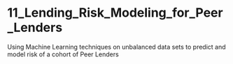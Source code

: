# 11_Lending_Risk_Modeling_for_Peer_Lenders
Using Machine Learning techniques on unbalanced data sets to predict and model risk of a cohort of Peer Lenders
